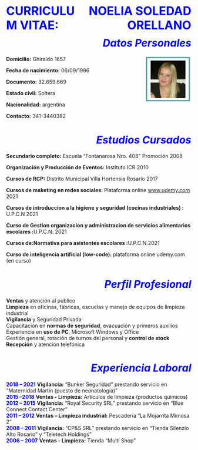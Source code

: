<!-- #### <span style="color: grey;">_Curriculim Vitae_</span>  
## <div class="big-text" style="color: blue;text-align: center;"> N O E L I A  <span style="color:white">.</span>  S O L E D A D <span style="color:white">.</span>  O R E L L A N O</div>    -->
<style>
.big-text {
  font-size: 32px;
}
</style>

<h2 style="padding-bottom: 50px;color: blue;">
    <div class="big-text" style="float: left;width: 40%;"> CURRICULUM VITAE:</div>
    <div class="big-text"style="float: left;width: 60%;" align=right>NOELIA SOLEDAD ORELLANO</div>
</h2>  



# <div style="text-align: right;color: blue;">_Datos Personales_</div>  
 <img src="https://github.com/Gruning/Public-Media/raw/master/image-nso.png" width=25% align=right>
<b>Domicilio:</b> Ghiraldo 1657 

<b>Fecha de nacimiento:</b> 06/09/1986  

<b>Documento:</b> 32.659.669  

<b>Estado civil:</b> Soltera  

<b>Nacionalidad:</b> argentina  

<b>Contacto:</b> 341-3440382 

# <div style="text-align: right;color: blue;"> _Estudios Cursados_ </div>  
<b>Secundario completo:</b> Escuela “Fontanarosa Nro. 408" Promoción 2008 

<b>Organización y Producción de Eventos:</b> Instituto ICR 2010 

<b>Cursos de RCP:</b> Distrito Municipal Villa Hortensia Rosario 2017 

<b>Cursos de maketing en redes sociales: </b>Plataforma online www.udemy.com 2021

<b>Cursos de introduccion a la higiene y seguridad (cocinas industriales) :</b> U.P.C.N    2021 

<b>Curso de Gestion organizacion y administracion de servicios alimentarios escolares :</b>U.P.C.N. 2021 

<b>Cursos de:Normativa para asistentes escolares :</b>U.P.C.N.2021

<b>Curso de inteligencia artificial (low-code): </b>plataforma online udemy.com (en curso)

# <div style="text-align: right;color: blue;">_Perfil Profesional_</div> 
<b>Ventas</b> y atención al publico   
<b>Limpieza</b> en oficinas, fábricas, escuelas y manejo de equipos de limpieza industrial  
<b>Vigilancia</b> y Seguridad Privada  
Capacitación en <b>normas de seguridad</b>, evacuación y primeros auxilios  
Experiencia en <b>uso de PC</b>, Microsoft Windows y Office   
Gestión general, rotación de turnos del personal y <b>control de stock</b>   
<b>Recepción</b> y atención telefónica 
 
# <div style="text-align: right;color: blue;">_Experiencia Laboral_</div> 
<span style="color: blue;">**2018 – 2021** </span><b>Vigilancia:</b> “Bunker Seguridad” prestando servicio en “Maternidad Martin (puesto de neonatología)”  
<span style="color: blue;">**2015 –2018** </span><b>Ventas - Limpieza:</b> Artículos de limpieza (productos químicos)   
<span style="color: blue;">**2012 – 2015** </span> <b>Vigilancia:</b> “Royal Security SRL” prestando servicio en “Blue Connect Contact Center”  
<span style="color: blue;">**2011 – 2012** </span> <b>Ventas – Limpieza industrial:</b> Pescadería “La Mojarrita Mimosa 2”  
<span style="color: blue;">**2008 – 2011** </span> <b>Vigilancia:</b> “CP&S SRL” prestando servicio en “Tienda Silenzio Alto Rosario” y “Teletech Holdings”  
<span style="color: blue;">**2006 – 2007** </span> <b>Ventas - Limpieza:</b> Tienda “Multi Shop”  